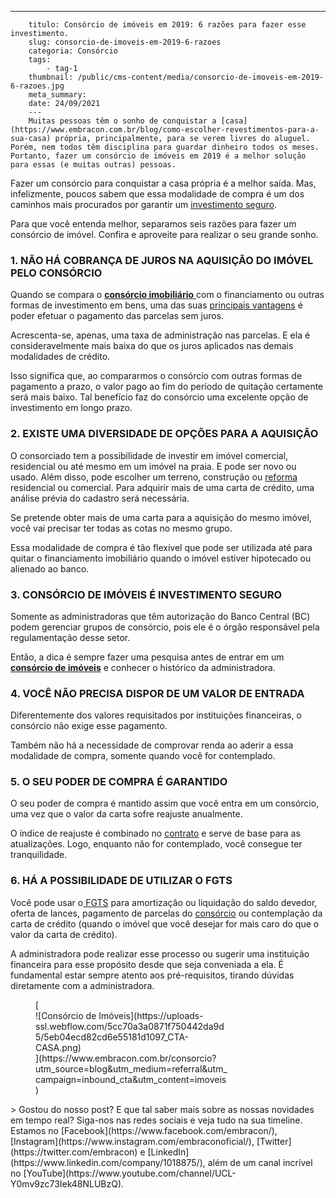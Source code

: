 ---
        titulo: Consórcio de imóveis em 2019: 6 razões para fazer esse investimento.
        slug: consorcio-de-imoveis-em-2019-6-razoes
        categoria: Consórcio
        tags:
            - tag-1
        thumbnail: /public/cms-content/media/consorcio-de-imoveis-em-2019-6-razoes.jpg
        meta_summary: 
        date: 24/09/2021
        ---
        Muitas pessoas têm o sonho de conquistar a [casa](https://www.embracon.com.br/blog/como-escolher-revestimentos-para-a-sua-casa) própria, principalmente, para se verem livres do aluguel. Porém, nem todos têm disciplina para guardar dinheiro todos os meses. Portanto, fazer um consórcio de imóveis em 2019 é a melhor solução para essas (e muitas outras) pessoas.

Fazer um consórcio para conquistar a casa própria é a melhor saída. Mas, infelizmente, poucos sabem que essa modalidade de compra é um dos caminhos mais procurados por garantir um [investimento seguro](https://www.embracon.com.br/blog/consorcio-de-imoveis-em-2019-6-razoes-para-fazer-esse-investimento).

Para que você entenda melhor, separamos seis razões para fazer um consórcio de imóvel. Confira e aproveite para realizar o seu grande sonho.

### 1. NÃO HÁ COBRANÇA DE JUROS NA AQUISIÇÃO DO IMÓVEL PELO CONSÓRCIO

Quando se compara o [**consórcio imobiliário** ](https://www.embracon.com.br/consorcio-de-imoveis)com o financiamento ou outras formas de investimento em bens, uma das suas [principais vantagens](https://www.embracon.com.br/conhecaoconsorcio/quais-sao-as-vantagens-do-consorcio) é poder efetuar o pagamento das parcelas sem juros.

Acrescenta-se, apenas, uma taxa de administração nas parcelas. E ela é consideravelmente mais baixa do que os juros aplicados nas demais modalidades de crédito.

Isso significa que, ao compararmos o consórcio com outras formas de pagamento a prazo, o valor pago ao fim do período de quitação certamente será mais baixo. Tal benefício faz do consórcio uma excelente opção de investimento em longo prazo.

### 2. EXISTE UMA DIVERSIDADE DE OPÇÕES PARA A AQUISIÇÃO

O consorciado tem a possibilidade de investir em imóvel comercial, residencial ou até mesmo em um imóvel na praia. E pode ser novo ou usado. Além disso, pode escolher um terreno, construção ou [reforma](https://www.embracon.com.br/blog/conheca-o-consorcio-para-reforma-e-confira-as-vantagens) residencial ou comercial. Para adquirir mais de uma carta de crédito, uma análise prévia do cadastro será necessária.

Se pretende obter mais de uma carta para a aquisição do mesmo imóvel, você vai precisar ter todas as cotas no mesmo grupo.

Essa modalidade de compra é tão flexível que pode ser utilizada até para quitar o financiamento imobiliário quando o imóvel estiver hipotecado ou alienado ao banco.

### 3. CONSÓRCIO DE IMÓVEIS É INVESTIMENTO SEGURO

Somente as administradoras que têm autorização do Banco Central (BC) podem gerenciar grupos de consórcio, pois ele é o órgão responsável pela regulamentação desse setor.

Então, a dica é sempre fazer uma pesquisa antes de entrar em um [**consórcio de imóveis**](https://www.embracon.com.br/consorcio-de-imoveis) e conhecer o histórico da administradora.

### 4. VOCÊ NÃO PRECISA DISPOR DE UM VALOR DE ENTRADA

Diferentemente dos valores requisitados por instituições financeiras, o consórcio não exige esse pagamento.

Também não há a necessidade de comprovar renda ao aderir a essa modalidade de compra, somente quando você for contemplado.

### 5. O SEU PODER DE COMPRA É GARANTIDO

O seu poder de compra é mantido assim que você entra em um consórcio, uma vez que o valor da carta sofre reajuste anualmente.

O índice de reajuste é combinado no [contrato](https://www.embracon.com.br/blog/saiba-o-que-avaliar-antes-de-assinar-um-contrato-de-consorcio) e serve de base para as atualizações. Logo, enquanto não for contemplado, você consegue ter tranquilidade.

### 6. HÁ A POSSIBILIDADE DE UTILIZAR O FGTS

Você pode usar o[ FGTS](https://www.embracon.com.br/blog/5-passos-para-voce-usar-o-fgts-no-consorcio-imobiliario) para amortização ou liquidação do saldo devedor, oferta de lances, pagamento de parcelas do [consórcio](https://www.embracon.com.br/blog/afinal-posso-fazer-mais-de-um-consorcio-ao-mesmo-tempo-entenda) ou contemplação da carta de crédito (quando o imóvel que você desejar for mais caro do que o valor da carta de crédito).

A administradora pode realizar esse processo ou sugerir uma instituição financeira para esse propósito desde que seja conveniada a ela. É fundamental estar sempre atento aos pré-requisitos, tirando dúvidas diretamente com a administradora.

<figure class="w-richtext-figure-type-image w-richtext-align-center" style="max-width:310px">[<div>![Consórcio de Imóveis](https://uploads-ssl.webflow.com/5cc70a3a0871f750442da9d5/5eb04ecd82cd6e55181d1097_CTA-CASA.png)</div>](https://www.embracon.com.br/consorcio?utm_source=blog&utm_medium=referral&utm_campaign=inbound_cta&utm_content=imoveis)</figure>> Gostou do nosso post? E que tal saber mais sobre as nossas novidades em tempo real? Siga-nos nas redes sociais e veja tudo na sua timeline. Estamos no [Facebook](https://www.facebook.com/embracon/), [Instagram](https://www.instagram.com/embraconoficial/), [Twitter](https://twitter.com/embracon) e [LinkedIn](https://www.linkedin.com/company/1018875/), além de um canal incrível no [YouTube](https://www.youtube.com/channel/UCL-Y0mv9zc73Iek48NLUBzQ).
        